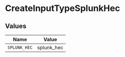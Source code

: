 # CreateInputTypeSplunkHec


## Values

| Name         | Value        |
| ------------ | ------------ |
| `SPLUNK_HEC` | splunk_hec   |